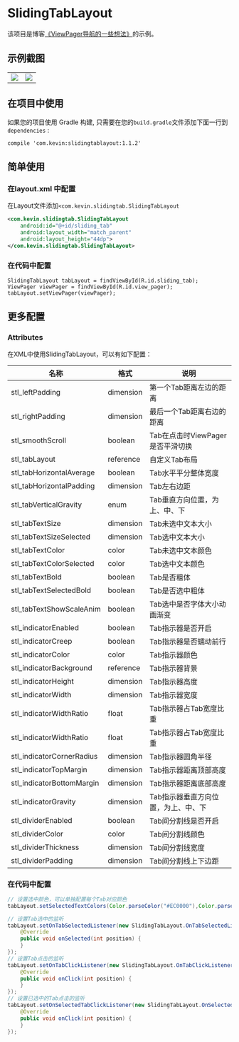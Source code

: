 # SlidingTabLayout

该项目是博客[《ViewPager导航的一些想法》](https://blog.csdn.net/xuehuayous/article/details/83178601)的示例。

## 示例截图

<div>
  <table>
    <tr>
      <td>
        <img src="https://raw.githubusercontent.com/xuehuayous/SlidingTabLayout/master/sample/art/sample1.gif" />
      </td>
      <td>
        <img src="https://raw.githubusercontent.com/xuehuayous/SlidingTabLayout/master/sample/art/sample2.gif" />
      </td>
    </tr>
  </table>
</div>

## 在项目中使用

如果您的项目使用 Gradle 构建, 只需要在您的`build.gradle`文件添加下面一行到 `dependencies` :

```
compile 'com.kevin:slidingtablayout:1.1.2'
```

## 简单使用

### 在layout.xml 中配置

在Layout文件添加`<com.kevin.slidingtab.SlidingTabLayout`

```XML
<com.kevin.slidingtab.SlidingTabLayout
    android:id="@+id/sliding_tab"
    android:layout_width="match_parent"
    android:layout_height="44dp">
</com.kevin.slidingtab.SlidingTabLayout>
```
### 在代码中配置

```
SlidingTabLayout tabLayout = findViewById(R.id.sliding_tab);
ViewPager viewPager = findViewById(R.id.view_pager);
tabLayout.setViewPager(viewPager);
```

## 更多配置

### Attributes

在XML中使用SlidingTabLayout，可以有如下配置：

名称 | 格式 |  说明
-|-|-
stl_leftPadding | dimension | 第一个Tab距离左边的距离 |
stl_rightPadding | dimension | 最后一个Tab距离右边的距离 |
stl_smoothScroll | boolean | Tab在点击时ViewPager是否平滑切换 |
stl_tabLayout | reference | 自定义Tab布局 |
stl_tabHorizontalAverage | boolean | Tab水平平分整体宽度 |
stl_tabHorizontalPadding | dimension | Tab左右边距 |
stl_tabVerticalGravity | enum | Tab垂直方向位置，为上、中、下 |
stl_tabTextSize | dimension | Tab未选中文本大小 |
stl_tabTextSizeSelected | dimension | Tab选中文本大小 |
stl_tabTextColor | color | Tab未选中文本颜色 |
stl_tabTextColorSelected | color | Tab选中文本颜色 |
stl_tabTextBold | boolean | Tab是否粗体 |
stl_tabTextSelectedBold | boolean | Tab是否选中粗体 |
stl_tabTextShowScaleAnim | boolean | Tab选中是否字体大小动画渐变 |
stl_indicatorEnabled | boolean | Tab指示器是否开启 |
stl_indicatorCreep | boolean | Tab指示器是否蠕动前行 |
stl_indicatorColor | color | Tab指示器颜色 |
stl_indicatorBackground | reference | Tab指示器背景 |
stl_indicatorHeight | dimension | Tab指示器高度 |
stl_indicatorWidth | dimension | Tab指示器宽度 |
stl_indicatorWidthRatio | float | Tab指示器占Tab宽度比重 |
stl_indicatorWidthRatio | float | Tab指示器占Tab宽度比重 |
stl_indicatorCornerRadius | dimension | Tab指示器圆角半径 |
stl_indicatorTopMargin | dimension | Tab指示器距离顶部高度 |
stl_indicatorBottomMargin | dimension | Tab指示器距离底部高度 |
stl_indicatorGravity | dimension | Tab指示器垂直方向位置，为上、中、下 |
stl_dividerEnabled | boolean | Tab间分割线是否开启 |
stl_dividerColor | color | Tab间分割线颜色 |
stl_dividerThickness | dimension | Tab间分割线宽度 |
stl_dividerPadding | dimension | Tab间分割线上下边距 |

### 在代码中配置

```java
// 设置选中颜色，可以单独配置每个Tab对应颜色
tabLayout.setSelectedTextColors(Color.parseColor("#EC0000"),Color.parseColor("#EC0000"));

// 设置Tab选中的监听
tabLayout.setOnTabSelectedListener(new SlidingTabLayout.OnTabSelectedListener() {
    @Override
    public void onSelected(int position) {
    }
});
// 设置Tab点击的监听
tabLayout.setOnTabClickListener(new SlidingTabLayout.OnTabClickListener() {
    @Override
    public void onClick(int position) {
    }
});
// 设置已选中的Tab点击的监听
tabLayout.setOnSelectedTabClickListener(new SlidingTabLayout.OnSelectedTabClickListener() {
    @Override
    public void onClick(int position) {
    }
});
```